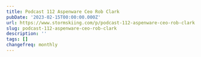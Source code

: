 ```yaml
---
title: Podcast 112 Aspenware Ceo Rob Clark
pubDate: '2023-02-15T00:00:00.000Z'
url: https://www.stormskiing.com/p/podcast-112-aspenware-ceo-rob-clark
slug: podcast-112-aspenware-ceo-rob-clark
description: ''
tags: []
changefreq: monthly
---
```


<!-- Add post content below -->
